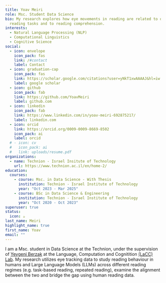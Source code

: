 ```yaml
---
title: Yoav Meiri
role: Msc. Student Data Science 
bio: My research explores how eye movements in reading are related to different
  reading tasks and to reading comprehension.
interests:
  - Natural Language Processing (NLP)
  - Computational Linguistics
  - Cognitive Science
social:
  - icon: envelope
    icon_pack: fas
    link: /#contact
    label: Contact
  - icon: graduation-cap
    icon_pack: fas
    link: https://scholar.google.com/citations?user=yNkT1xwAAAAJ&hl=iw
    label: google scholar
  - icon: github
    icon_pack: fab
    link: https://github.com/YoavMeiri
    label: github.com
  - icon: linkedin
    icon_pack: fab
    link: https://www.linkedin.com/in/yoav-meiri-692875217/
    label: linkedin.com
  - icon: orcid
    link: https://orcid.org/0009-0009-8669-8502
    icon_pack: ai
    label: orcid
  # - icon: cv
  #   icon_pack: ai
  #   link: uploads/resume.pdf
organizations:
  - name: Technion - Israel Insitute of Technology
    url: https://www.technion.ac.il/en/home-2/
education:
  courses:
    - course: Msc. in Data Science - With Thesis
      institution: Technion - Israel Institute of Technology
      year: "Oct 2023 - Mar 2025"
    - course: BSc in Data Science & Engineering
      institution: Technion - Israel Institute of Technology
      year: "Oct 2020 - Oct 2023"
superuser: true
status:
  icon: ☕️
last_name: Meiri
highlight_name: true
first_name: Yoav
email: ""
---
```

I am a Msc. student in Data Science at the Technion, under the supervision of [Yevgeni Berzak](https://dds.technion.ac.il/academicstaff/yevgeni-berzak/) at the Language, Computation and Cognitition [(LaCC) Lab](https://lacclab.github.io/).
My research utilizes eye tracking data to study reading behaviour in humans and Large Language Models (LLMs) across different reading regimes (e.g. task-based reading, repeated reading), examine the alignment between the two and bridge the gap using human reading data. 
